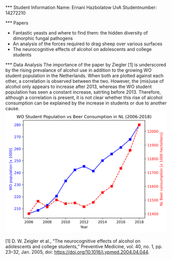 *** Student Information
Name: Ernani Hazbolatow
UvA Studentnumber: 14272210 

*** Papers
* Fantastic yeasts and where to find them: the hidden diversity of dimorphic fungal pathogens
* An analysis of the forces required to drag sheep over various surfaces
* The neurocognitive effects of alcohol on adolescents and college students

*** Data Analysis
The importance of the paper by Ziegler [1] is underscored by the rising prevalance of alcohol use in addition to the growing WO student population in the Netherlands. When both are plotted against each other, a correlation is observed between the two. However, the (mis)use of alcohol only appears to increase after 2013, whereas the WO student population has seen a constant increase, satrting before 2013. Therefore, although a correlation is present, it is not clear whether this rise of alcohol consumption can be explained by the increase in students or due to another cause.
![plot](alcohol_use_NL.png)

[1] D. W. Zeigler et al., “The neurocognitive effects of alcohol on adolescents and college students,” Preventive Medicine, vol. 40, no. 1, pp. 23–32, Jan. 2005, doi: https://doi.org/10.1016/j.ypmed.2004.04.044.
‌
